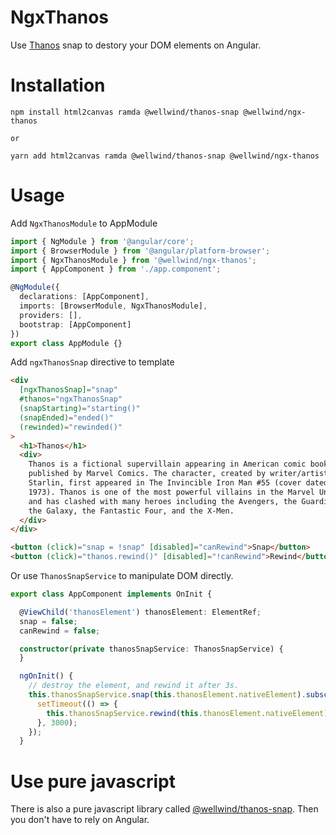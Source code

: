 # NgxThanos

Use [Thanos](https://www.google.com/search?q=Thanos) snap to destory your DOM elements on Angular.

# Installation

```shell
npm install html2canvas ramda @wellwind/thanos-snap @wellwind/ngx-thanos

or

yarn add html2canvas ramda @wellwind/thanos-snap @wellwind/ngx-thanos
```

# Usage

Add `NgxThanosModule` to AppModule

```typescript
import { NgModule } from '@angular/core';
import { BrowserModule } from '@angular/platform-browser';
import { NgxThanosModule } from '@wellwind/ngx-thanos';
import { AppComponent } from './app.component';

@NgModule({
  declarations: [AppComponent],
  imports: [BrowserModule, NgxThanosModule],
  providers: [],
  bootstrap: [AppComponent]
})
export class AppModule {}
```

Add `ngxThanosSnap` directive to template

```html
<div
  [ngxThanosSnap]="snap"
  #thanos="ngxThanosSnap"
  (snapStarting)="starting()"
  (snapEnded)="ended()"
  (rewinded)="rewinded()"
>
  <h1>Thanos</h1>
  <div>
    Thanos is a fictional supervillain appearing in American comic books
    published by Marvel Comics. The character, created by writer/artist Jim
    Starlin, first appeared in The Invincible Iron Man #55 (cover dated February
    1973). Thanos is one of the most powerful villains in the Marvel Universe
    and has clashed with many heroes including the Avengers, the Guardians of
    the Galaxy, the Fantastic Four, and the X-Men.
  </div>
</div>

<button (click)="snap = !snap" [disabled]="canRewind">Snap</button>
<button (click)="thanos.rewind()" [disabled]="!canRewind">Rewind</button>
```

Or use `ThanosSnapService` to manipulate DOM directly.

```typescript
export class AppComponent implements OnInit {

  @ViewChild('thanosElement') thanosElement: ElementRef;
  snap = false;
  canRewind = false;

  constructor(private thanosSnapService: ThanosSnapService) {
  }

  ngOnInit() {
    // destroy the element, and rewind it after 3s.
    this.thanosSnapService.snap(this.thanosElement.nativeElement).subscribe(() => {
      setTimeout(() => {
        this.thanosSnapService.rewind(this.thanosElement.nativeElement);
      }, 3000);
    });
  }
```

# Use pure javascript

There is also a pure javascript library called [@wellwind/thanos-snap](https://github.com/wellwind/ngx-thanos/tree/master/libs/thanos-snap). Then you don't have to rely on Angular.
